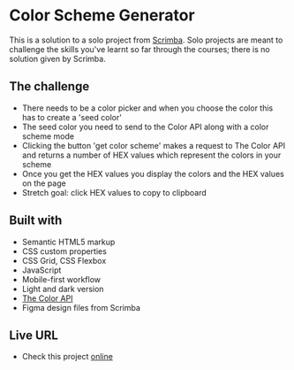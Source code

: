 # Color Scheme Generator

This is a solution to a solo project from [Scrimba](https://www.scrimba.com).
Solo projects are meant to challenge the skills you've learnt so far through the courses; there is no solution given by Scrimba.

## The challenge

- There needs to be a color picker and when you choose the color this has to create a 'seed color'
- The seed color you need to send to the Color API along with a color scheme mode
- Clicking the button 'get color scheme' makes a request to The Color API and returns a number of HEX values which represent the colors in your scheme
- Once you get the HEX values you display the colors and the HEX values on the page
- Stretch goal: click HEX values to copy to clipboard

## Built with

- Semantic HTML5 markup
- CSS custom properties 
- CSS Grid, CSS Flexbox
- JavaScript
- Mobile-first workflow
- Light and dark version
- [The Color API](https://www.thecolorapi.com/)
- Figma design files from Scrimba

## Live URL

- Check this project [online](https://colors.ullavs.nl)
